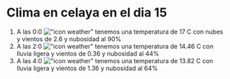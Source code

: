 # Clima en celaya en el dia 15

1. A las 0:0 !["icon weather"](http://openweathermap.org/img/w/04n.png) tenemos una temperatura de 17 C con nubes y  vientos de 2.6 y nubosidad al 90%
1. A las 2:0 !["icon weather"](http://openweathermap.org/img/w/10n.png) tenemos una temperatura de 14.46 C con lluvia ligera y  vientos de 0.36 y nubosidad al 44%
1. A las 4:0 !["icon weather"](http://openweathermap.org/img/w/10n.png) tenemos una temperatura de 13.82 C con lluvia ligera y  vientos de 1.36 y nubosidad al 64%
